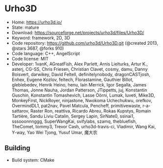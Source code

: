 # Urho3D

- Home: https://urho3d.io/
- State: mature
- Download: https://sourceforge.net/projects/urho3d/files/Urho3D/
- Keyword: framework, 2D, 3D
- Code repository: https://github.com/urho3d/Urho3D.git (@created 2013, @stars 3687, @forks 910)
- Code language: C++, AngelScript
- Code license: MIT
- Developer: 1vanK, AGreatFish, Alex Parlett, Arnis Lielturks, Artur K., asterj, CG-SS, Chris Friesen, Christian Clavet, cosmy, damu, Danny Boisvert, darwikey, David Feltell, definitelynobody, dragonCASTjosh, Enhex, Eugene Kozlov, feltech, Florastamine, Gauthier Billot, gleblebedev, Henrik Heino, henu, Iain Merrick, Igor Segalla, James Thomas, Jonne Nauha, Jordan Patterson, JTippetts, juj, Konstantin Guschin, Konstantin Tomashevich, Lasse Öörni, Lumak, luveti, Mike3D, MonkeyFirst, NickRoyer, ninjastone, Nwokoma Uchechukwu, orefkov, OvermindDL1, pat2nav, Pavel Matcula, Pencheff, primitivewaste, r-a-sattarov, Raster Ron, reattiva, Ricardo Abreu, Rokas Kupstys, Romain Tartière, Sandu Liviu Catalin, Sergey Lapin, SirNate0, ssinai1, sssooonnnggg, SuperWangKai, svifylabs, szamq, thebluefish, TheComet, tommy3, Trevor Cash, urho3d-travis-ci, Vladimir, Wang Kai, Y-way, Yao Wei Tjong, Yusuf Umar, 魔大农

## Building

- Build system: CMake
